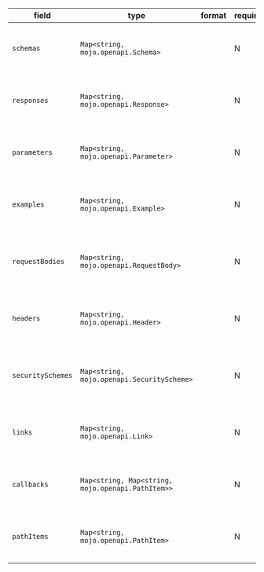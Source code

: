 | field | type | format | required | default | description |
|---|---|---|---|---|---|
| `schemas` | `Map<string, mojo.openapi.Schema>` |  | N |  | An object to hold reusable Schema Objects. |
| `responses` | `Map<string, mojo.openapi.Response>` |  | N |  | An object to hold reusable Response Objects. |
| `parameters` | `Map<string, mojo.openapi.Parameter>` |  | N |  | An object to hold reusable Parameter Objects. |
| `examples` | `Map<string, mojo.openapi.Example>` |  | N |  | An object to hold reusable Example Objects. |
| `requestBodies` | `Map<string, mojo.openapi.RequestBody>` |  | N |  | An object to hold reusable Request Body Objects. |
| `headers` | `Map<string, mojo.openapi.Header>` |  | N |  | An object to hold reusable Header Objects. |
| `securitySchemes` | `Map<string, mojo.openapi.SecurityScheme>` |  | N |  | An object to hold reusable Security Scheme Objects. |
| `links` | `Map<string, mojo.openapi.Link>` |  | N |  | An object to hold reusable Link Objects. |
| `callbacks` | `Map<string, Map<string, mojo.openapi.PathItem>>` |  | N |  | An object to hold reusable Callback Objects. |
| `pathItems` | `Map<string, mojo.openapi.PathItem>` |  | N |  | An object to hold reusable Path Item Object. |
